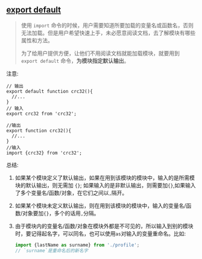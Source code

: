 ## [export default](http://es6.ruanyifeng.com/#docs/module#export-default命令)

> 使用 `import` 命令的时候，用户需要知道所要加载的变量名或函数名，否则无法加载。但是用户希望快速上手，未必愿意阅读文档，去了解模块有哪些属性和方法。
>
> 为了给用户提供方便，让他们不用阅读文档就能加载模块，就要用到 `export default` 命令，**为模块指定默认输出**。

注意: 

```
// 输出
export default function crc32(){
  //...
}
// 输入
export crc32 from 'crc32';

//输出
export function crc32(){
  //...
}
//输入
import {crc32} from 'crc32';
```

总结:

1. 如果某个模块定义了默认输出，如果在用到该模块的模块中，输入的是所需模块的默认输出，则无需加 `{}`; 如果输入的是非默认输出，则需要加`{}`,如果输入了多个变量名/函数/对象，在它们之间以`,`隔开。

2. 如果某个模块未定义默认输出，则在用到该模块的模块中，输入的变量名/函数/对象要加`{}`，多个的话用`,`分隔。

3. 由于模块内的变量名/函数/对象在模块外都是不可见的，所以输入到别的模块时，要记得起名字，可以同名，也可以使用`as`对输入的变量重命名。比如:

   ```javascript
   import {lastName as surname} from './profile';
   // `surname`是重命名后的新名字
   ```
   ​

